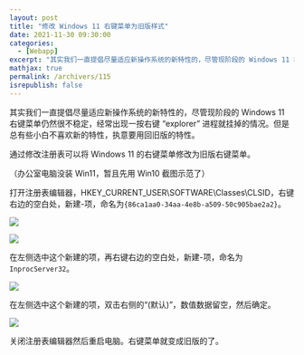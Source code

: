 ```yaml
---
layout: post
title: "修改 Windows 11 右键菜单为旧版样式"
date: 2021-11-30 09:30:00
categories: 
  - [Webapp]
excerpt: "其实我们一直提倡尽量适应新操作系统的新特性的，尽管现阶段的 Windows 11 右键菜单仍然很不稳定，经常出现一按右键 “explorer” 进程就挂掉的情况。但是总有些小白不喜欢新的特性，执意要用回旧版的特性。通过修改注册表可以将 Windows 11 的右键菜单修改为旧版右键菜单。"
mathjax: true
permalink: /archivers/115
isrepublish: false
---
```


其实我们一直提倡尽量适应新操作系统的新特性的，尽管现阶段的 Windows 11 右键菜单仍然很不稳定，经常出现一按右键 “explorer” 进程就挂掉的情况。但是总有些小白不喜欢新的特性，执意要用回旧版的特性。

通过修改注册表可以将 Windows 11 的右键菜单修改为旧版右键菜单。

（办公室电脑没装 Win11，暂且先用 Win10 截图示范了）

打开注册表编辑器，HKEY_CURRENT_USER\SOFTWARE\Classes\CLSID，右键右边的空白处，新建-项，命名为```{86ca1aa0-34aa-4e8b-a509-50c905bae2a2}```。

![](https://pic2.zhimg.com/v2-e78013186e81a5d1cf8a1b028dcb9923_r.jpg)

![](https://pic2.zhimg.com/v2-76f5d3282d13ebf0c40bc83bae9fdea4_r.jpg)

在左侧选中这个新建的项，再右键右边的空白处，新建-项，命名为```InprocServer32```。

![](https://pic3.zhimg.com/v2-733e3f990f91c1966f5484952b1d1f56_r.jpg)

在左侧选中这个新建的项，双击右侧的“(默认)”，数值数据留空，然后确定。

![](https://pic3.zhimg.com/v2-1396932d2998d28d8a1ea0b8882e918e_r.jpg?source=1940ef5c)

关闭注册表编辑器然后重启电脑。右键菜单就变成旧版的了。